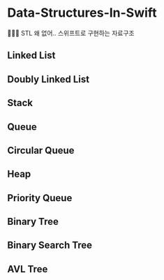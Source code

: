# Data-Structures-In-Swift
👷🏻‍♂️ STL 왜 없어.. 스위프트로 구현하는 자료구조

## Linked List
## Doubly Linked List
## Stack
## Queue
## Circular Queue
## Heap
## Priority Queue
## Binary Tree
## Binary Search Tree
## AVL Tree
